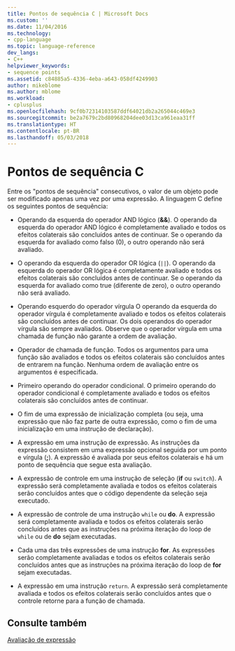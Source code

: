 ```yaml
---
title: Pontos de sequência C | Microsoft Docs
ms.custom: ''
ms.date: 11/04/2016
ms.technology:
- cpp-language
ms.topic: language-reference
dev_langs:
- C++
helpviewer_keywords:
- sequence points
ms.assetid: c84885a5-4336-4eba-a643-058df4249903
author: mikeblome
ms.author: mblome
ms.workload:
- cplusplus
ms.openlocfilehash: 9cf0b72314103587ddf64021db2a265044c469e3
ms.sourcegitcommit: be2a7679c2bd80968204dee03d13ca961eaa31ff
ms.translationtype: HT
ms.contentlocale: pt-BR
ms.lasthandoff: 05/03/2018
---
```

# <a name="c-sequence-points"></a>Pontos de sequência C
Entre os "pontos de sequência" consecutivos, o valor de um objeto pode ser modificado apenas uma vez por uma expressão. A linguagem C define os seguintes pontos de sequência:  
  
-   Operando da esquerda do operador AND lógico (**&&**). O operando da esquerda do operador AND lógico é completamente avaliado e todos os efeitos colaterais são concluídos antes de continuar. Se o operando da esquerda for avaliado como falso (0), o outro operando não será avaliado.  
  
-   O operando da esquerda do operador OR lógica (`||`). O operando da esquerda do operador OR lógica é completamente avaliado e todos os efeitos colaterais são concluídos antes de continuar. Se o operando da esquerda for avaliado como true (diferente de zero), o outro operando não será avaliado.  
  
-   Operando esquerdo do operador vírgula O operando da esquerda do operador vírgula é completamente avaliado e todos os efeitos colaterais são concluídos antes de continuar. Os dois operandos do operador vírgula são sempre avaliados. Observe que o operador vírgula em uma chamada de função não garante a ordem de avaliação.  
  
-   Operador de chamada de função. Todos os argumentos para uma função são avaliados e todos os efeitos colaterais são concluídos antes de entrarem na função. Nenhuma ordem de avaliação entre os argumentos é especificada.  
  
-   Primeiro operando do operador condicional. O primeiro operando do operador condicional é completamente avaliado e todos os efeitos colaterais são concluídos antes de continuar.  
  
-   O fim de uma expressão de inicialização completa (ou seja, uma expressão que não faz parte de outra expressão, como o fim de uma inicialização em uma instrução de declaração).  
  
-   A expressão em uma instrução de expressão. As instruções da expressão consistem em uma expressão opcional seguida por um ponto e vírgula (**;**). A expressão é avaliada por seus efeitos colaterais e há um ponto de sequência que segue esta avaliação.  
  
-   A expressão de controle em uma instrução de seleção (**if** ou `switch`). A expressão será completamente avaliada e todos os efeitos colaterais serão concluídos antes que o código dependente da seleção seja executado.  
  
-   A expressão de controle de uma instrução `while` ou **do**. A expressão será completamente avaliada e todos os efeitos colaterais serão concluídos antes que as instruções na próxima iteração do loop de `while` ou de **do** sejam executadas.  
  
-   Cada uma das três expressões de uma instrução **for**. As expressões serão completamente avaliadas e todos os efeitos colaterais serão concluídos antes que as instruções na próxima iteração do loop de **for** sejam executadas.  
  
-   A expressão em uma instrução `return`. A expressão será completamente avaliada e todos os efeitos colaterais serão concluídos antes que o controle retorne para a função de chamada.  
  
## <a name="see-also"></a>Consulte também  
 [Avaliação de expressão](../c-language/expression-evaluation-c.md)